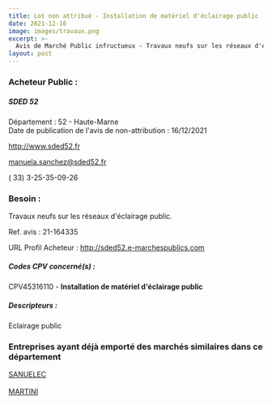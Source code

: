 ```yaml
---
title: Lot non attribué - Installation de matériel d'éclairage public
date: 2021-12-16
image: images/travaux.png
excerpt: >-
  Avis de Marché Public infructueux - Travaux neufs sur les réseaux d'éclairage public.
layout: post
---
```


### Acheteur Public :
##### SDED 52
Département : 52 - Haute-Marne<br/>
Date de publication de l'avis de non-attribution : 16/12/2021


http://www.sded52.fr

manuela.sanchez@sded52.fr

( 33) 3-25-35-09-26
### Besoin :

Travaux neufs sur les réseaux d'éclairage public.

Ref. avis : 21-164335

URL Profil Acheteur : http://sded52.e-marchespublics.com

##### Codes CPV concerné(s) :
CPV45316110 - **Installation de matériel d'éclairage public** <br/>

##### Descripteurs :
Eclairage public <br/>

### Entreprises ayant déjà emporté des marchés similaires dans ce département
<a href="/entreprise-561/siren-441825098">SANUELEC</a><br/><br/>
<a href="/entreprise-563/siren-451230262">MARTINI</a><br/><br/>
